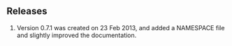 
## Releases

1. Version 0.7.1 was created on 23 Feb 2013, and added a NAMESPACE file and slightly improved the documentation.

